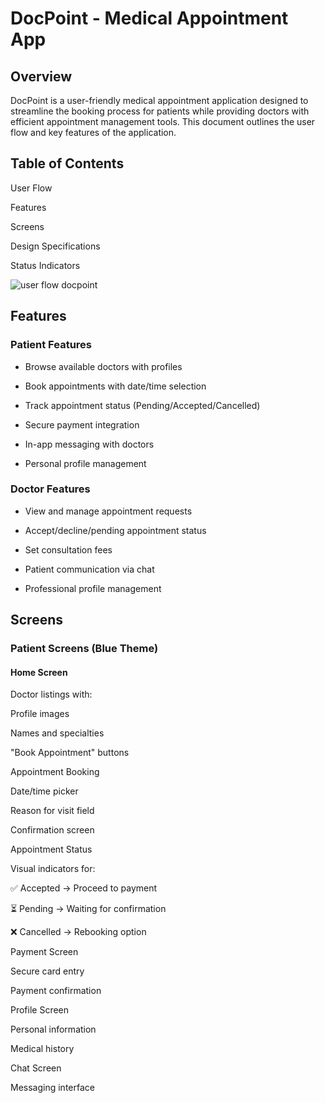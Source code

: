 # DocPoint - Medical Appointment App
## Overview
DocPoint is a user-friendly medical appointment application designed to streamline the booking process for patients while providing doctors with efficient appointment management tools. This document outlines the user flow and key features of the application.

## Table of Contents
User Flow

Features

Screens

Design Specifications

Status Indicators

![user flow docpoint](https://github.com/user-attachments/assets/0775614d-a26e-4b55-8c3f-bf8076f66cf1)


## Features
### Patient Features
- Browse available doctors with profiles

- Book appointments with date/time selection

- Track appointment status (Pending/Accepted/Cancelled)

- Secure payment integration

- In-app messaging with doctors

- Personal profile management

### Doctor Features
- View and manage appointment requests

- Accept/decline/pending appointment status

- Set consultation fees

- Patient communication via chat

- Professional profile management

## Screens
### Patient Screens (Blue Theme)
#### Home Screen

Doctor listings with:

Profile images

Names and specialties

"Book Appointment" buttons

Appointment Booking

Date/time picker

Reason for visit field

Confirmation screen

Appointment Status

Visual indicators for:

✅ Accepted → Proceed to payment

⏳ Pending → Waiting for confirmation

❌ Cancelled → Rebooking option

Payment Screen

Secure card entry

Payment confirmation

Profile Screen

Personal information

Medical history

Chat Screen

Messaging interface
